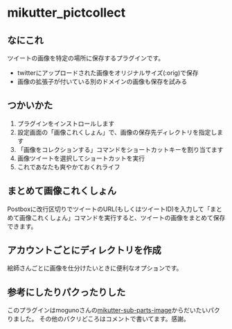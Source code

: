 # mikutter_pictcollect

## なにこれ

ツイートの画像を特定の場所に保存するプラグインです。

+ twitterにアップロードされた画像をオリジナルサイズ(:orig)で保存
+ 画像の拡張子が付いている別のドメインの画像も保存を試みる

## つかいかた

1. プラグインをインストロールします
2. 設定画面の「画像これくしょん」で、画像の保存先ディレクトリを指定します
3. 「画像をコレクションする」コマンドをショートカットキーを割り当てます
4. 画像ツイートを選択してショートカットを実行
5. これであなたも爽やかておくれライフ

## まとめて画像これくしょん

Postboxに改行区切りでツイートのURL(もしくはツイートID)を入力して「まとめて画像これくしょん」コマンドを実行すると、ツイートの画像をまとめて保存できます。

## アカウントごとにディレクトリを作成

絵師さんごとに画像を仕分けたいときに便利なオプションです。

## 参考にしたりパクったりした

このプラグインはmogunoさんの[mikutter-sub-parts-image][subparts-image]からだいたいパクりました。
その他のパクリどころはコメントで書いてます。感謝。

[subparts-image]: https://github.com/moguno/mikutter-subparts-image
